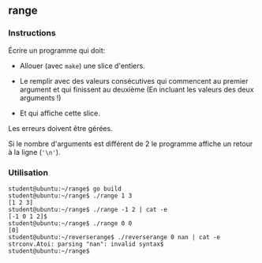 ## range

### Instructions

Écrire un programme qui doit:

-   Allouer (avec `make`) une slice d'entiers.

-   Le remplir avec des valeurs consécutives qui commencent au premier argument et qui finissent au deuxième (En incluant les valeurs des deux arguments !)

-   Et qui affiche cette slice.

Les erreurs doivent être gérées.

Si le nombre d'arguments est différent de 2 le programme affiche un retour à la ligne (`'\n'`).

### Utilisation

```console
student@ubuntu:~/range$ go build
student@ubuntu:~/range$ ./range 1 3
[1 2 3]
student@ubuntu:~/range$ ./range -1 2 | cat -e
[-1 0 1 2]$
student@ubuntu:~/range$ ./range 0 0
[0]
student@ubuntu:~/reverserange$ ./reverserange 0 nan | cat -e
strconv.Atoi: parsing "nan": invalid syntax$
student@ubuntu:~/range$
```
